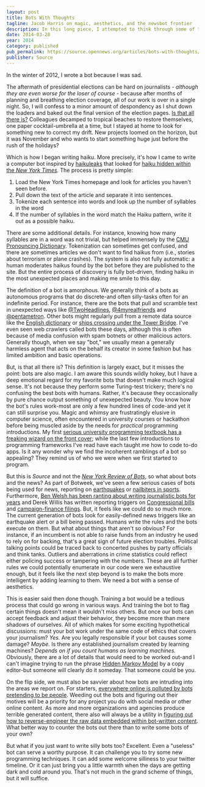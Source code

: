 ```yaml
---
layout: post
title: Bots With Thoughts
tagline: Jacob Harris on magic, aesthetics, and the newsbot frontier
description: In this long piece, I attempted to think through some of the issues around using bots for journalism. It predates the rise of Generative AI, so it feels remarkably quaint now, but I'm sharing for completeness.
date: 2014-03-28
year: 2014
category: published
pub_permalink: https://source.opennews.org/articles/bots-with-thoughts/
publisher: Source
---
```

In the winter of 2012, I wrote a bot because I was sad.

The aftermath of presidential elections can be hard on journalists - _although they are even worse for the loser of course_ - because after months of planning and breathing election coverage, all of our work is over in a single night. So, I will confess to a minor amount of despondency as I shut down the loaders and baked out the final version of the election pages. [Is that all there is?](https://www.youtube.com/watch?v=O0ZUAorP0b4) Colleagues decamped to tropical beaches to restore themselves, one paper cocktail-umbrella at a time, but I stayed at home to look for something new to correct my drift. New projects loomed on the horizon, but it was November and who wants to start something huge just before the rush of the holidays?

Which is how I began writing haiku. More precisely, it's how I came to write a computer bot inspired by [haikuleaks](http://haikuleaks.tetalab.org/) that looked for [haiku hidden within the _New York Times_](ttp://haiku.nytimes.com/). The process is pretty simple:

1. Load the New York Times homepage and look for articles you haven't seen before.
2. Pull down the text of the article and separate it into sentences.
3. Tokenize each sentence into words and look up the number of syllables in the word
4. If the number of syllables in the word match the Haiku pattern, write it out as a possible haiku.

There are some additional details. For instance, knowing how many syllables are in a word was not trivial, but helped immensely by the [CMU Pronouncing Dictionary](http://www.speech.cs.cmu.edu/cgi-bin/cmudict). Tokenization can sometimes get confused, and there are sometimes articles we don't want to find haikus from (i.e., stories about terrorism or plane crashes). The system is also not fully automatic: a human moderates haikus found by the bot before they are published to the site. But the entire process of discovery is fully bot-driven, finding haiku in the most unexpected places and making me smile to this day.

The definition of a bot is amorphous. We generally think of a bots as autonomous programs that do discrete-and often silly-tasks often for an indefinite period. For instance, there are the bots that pull and scramble text in unexpected ways like [@TwoHeadlines](https://xcancel.com/twoheadlines), [@4myrealfriends](https://xcancel.com/4myrealfriends) and [@pentametron](https://xcancel.com/pentametron). Other bots might regularly pull from a remote data source like the [English dictionary](https://xcancel.com/everyword) or [ships crossing under the Tower Bridge](https://xcancel.com/TwrBrdg_itself). I've even seen web crawlers called bots these days, although this is often because of media confusion with spam botnets or other malicious actors. Generally though, when we say "bot," we usually mean a generally harmless agent that acts on the behalf its creator in some fashion but has limited ambition and basic operations.

But, is that all there is? This definition is largely exact, but it misses the point: bots are also magic. I am aware this sounds wildly hokey, but I have a deep emotional regard for my favorite bots that doesn't make much logical sense. It's not because they perform some Turing-test trickery; there's no confusing the best bots with humans. Rather, it's because they occasionally by pure chance output something of unexepected beauty. You know how the bot's rules work-most are only a few hundred lines of code-and yet it can still surprise you. Magic and whimsy are frustratingly elusive in computer science, often encountered in university courses or hackathon before being muscled aside by the needs for _practical_ programming introductions. My first [serious university programming textbook has a freaking wizard on the front cover](https://en.wikipedia.org/wiki/Structure_and_Interpretation_of_Computer_Programs); while the last few introductions to programming frameworks I've read have each taught me how to code to-do apps. Is it any wonder why we find the incoherent ramblings of a bot so appealing? They remind us of who we were when we first started to program.</p>

But this is _Source_ and not the [_New York Review of Bots_](http://nybots.tumblr.com/), so what about bots and the news? As part of Botweek, we've seen a few serious cases of bots being used for news, reporting on [earthquakes](https://source.opennews.org/en-US/articles/how-break-news-while-you-sleep/) or [nailbiters in sports](https://source.opennews.org/en-US/articles/how-we-made-nailbiter/). Furthermore, [Ben Welsh has been ranting about writing journalistic bots for years](https://www.youtube.com/watch?v=2l-In12IqNQ) and Derek Willis has written reporting triggers on [Congressional bills](http://thescoop.org/archives/2012/12/26/the-data-driven-congressional-reporter/) and [campaign-finance filings](http://thescoop.org/archives/2013/04/24/the-itemizer/). But, it feels like we could do so much more. The current generation of bots look for easily-defined news triggers like an earthquake alert or a bill being passed. Humans write the rules and the bots execute on them. But what about things that aren't so obvious? For instance, if an incumbent is not able to raise funds from an industry he used to rely on for backing, that's a great sign of future election troubles. Political talking points could be traced back to concerted pushes by party officials and think tanks. Outliers and aberrations in crime statistics could reflect either policing success or tampering with the numbers. These are all further rules we could potentially enumerate in our code were we exhaustive enough, but it feels like the next step beyond is to make the bots more intelligent by adding learning to them. We need a bot with a sense of aesthetics.

This is easier said then done though. Training a bot would be a tedious process that could go wrong in various ways. And training the bot to flag certain things doesn't mean it wouldn't miss others. But once our bots can accept feedback and adjust their behavior, they become more than mere shadows of ourselves. All of which makes for some exciting hypothetical discussions: must your bot work under the same code of ethics that covers your journalism? _Yes._ Are you legally responsible if your bot causes some damage? _Maybe._ Is there any established journalism created by learning machines? _Depends on if you count humans as learning machines._ Obviously, there are a lot of details that would need to be worked out-and I can't imagine trying to run the phrase [Hidden Markov Model](https://en.wikipedia.org/wiki/Hidden_Markov_Models) by a copy editor-but someone will clearly do it someday. That someone could be you.

On the flip side, we must also be savvier about how bots are intruding into the areas we report on. For starters, [everywhere online is polluted by bots pretending to be people](https://source.opennews.org/en-US/learning/they-are-tweet-zombies-they-are-followers/). Weeding out the bots and figuring out their motives will be a priority for any project you do with social media or other online content. As more and more organizations and agencies produce terrible generated content, there also will always be a utility in [figuring out how to reverse-engineer the raw data embedded within bot-written content](https://source.opennews.org/en-US/learning/how-sausage-gets-made/). What better way to counter the bots out there than to write some bots of your own?

But what if you just want to write silly bots too? Excellent. Even a "useless" bot can serve a worthy purpose. It can challenge you to try some new programming techniques. It can add some welcome silliness to your twitter timeline. Or it can just bring you a little warmth when the days are getting dark and cold around you. That's not much in the grand scheme of things, but it will suffice.
